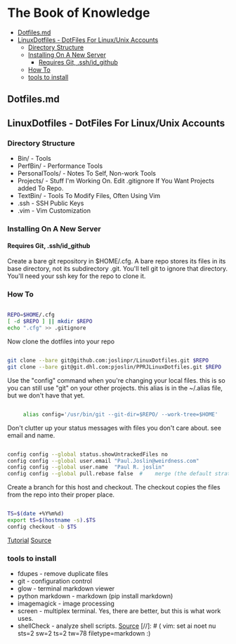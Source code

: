 
# The Book of Knowledge

- [Dotfiles.md](#dotfilesmd)
- [LinuxDotfiles - DotFiles For Linux/Unix Accounts](#linuxdotfiles---dotfiles-for-linuxunix-accounts)
  - [Directory Structure](#directory-structure)
  - [Installing On A New Server](#installing-on-a-new-server)
    - [Requires Git, .ssh/id_github](#requires-git-sshid_github)
  - [How To](#how-to)
  - [tools to install](#tools-to-install)

## Dotfiles.md

## LinuxDotfiles - DotFiles For Linux/Unix Accounts

### Directory Structure

- Bin/ - Tools
- PerfBin/ - Performance Tools
- PersonalTools/ - Notes To Self, Non-work Tools
- Projects/ - Stuff I'm Working On. Edit .gitignore If You Want Projects
 added To Repo.
- TextBin/ - Tools To Modify Files, Often Using Vim
- .ssh - SSH Public Keys
- .vim - Vim Customization

### Installing On A New Server

#### Requires Git, .ssh/id_github

Create a bare git repository in $HOME/.cfg. A bare repo stores its files
in its base directory, not its subdirectory .git. You'll tell git to
ignore that directory. You'll need your ssh key for the repo to clone it.

### How To

``` bash

REPO=$HOME/.cfg
[ -d $REPO ] || mkdir $REPO
echo ".cfg" >> .gitignore

```

Now clone the dotfiles into your repo

``` bash

git clone --bare git@github.com:joslinpr/LinuxDotfiles.git $REPO
git clone --bare git@git.dhl.com:pjoslin/PPRJLinuxDotfiles.git $REPO

```

Use the "config" command when you're changing your local files. this is
so you can still use "git" on your other projects. this alias is in the
~/.alias file, but we don't have that yet.

``` bash

     alias config='/usr/bin/git --git-dir=$REPO/ --work-tree=$HOME'

```

Don't clutter up your status messages with files you don't care about. see
email and name.

``` bash

config config --global status.showUntrackedFiles no
config config --global user.email "Paul.Joslin@weirdness.com"
config config --global user.name  "Paul R. joslin"
config config --global pull.rebase false  #    merge (the default strategy)

```

Create a branch for this host and checkout.  The checkout copies the
files from the repo into their proper place.

``` bash

TS=$(date +%Y%m%d)
export tS=$(hostname -s).$TS
config checkout -b $TS

```

[Tutorial](https://www.atlassian.com/git/tutorials/dotfiles)
[Source](./PersonalTools/GitInstall)

### tools to install

- fdupes - remove duplicate files
- git - configuration control
- glow - terminal markdown viewer
- python markdown - markdown (pip install markdown)
- imagemagick - image processing
- screen - multiplex terminal.  Yes, there are better, but this is what work uses.
- shellCheck - analyze shell scripts.
[Source](PersonalTools/Tools.md)
[//]: # ( vim: set ai noet nu sts=2 sw=2 ts=2 tw=78 filetype=markdown :)
